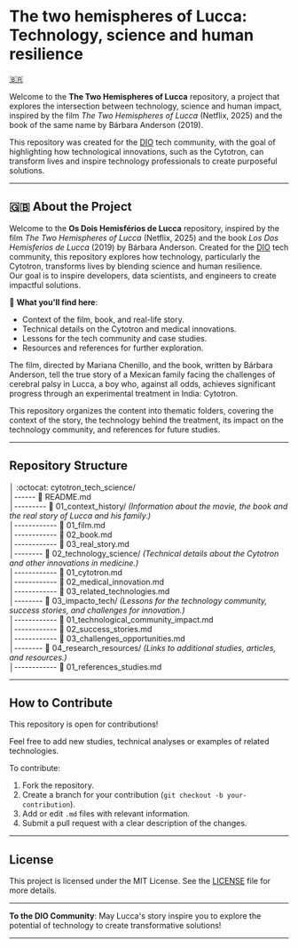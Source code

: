 # The two hemispheres of Lucca: Technology, science and human resilience

[🇧🇷](https://github.com/fzanneti/cytotron_tech_science/blob/main/README_pt.md)

Welcome to the **The Two Hemispheres of Lucca** repository, a project that explores the intersection between technology, science and human impact, inspired by the film *The Two Hemispheres of Lucca* (Netflix, 2025) and the book of the same name by Bárbara Anderson (2019).

This repository was created for the [DIO](https://www.dio.me/) tech community, with the goal of highlighting how technological innovations, such as the Cytotron, can transform lives and inspire technology professionals to create purposeful solutions.

---

## 🇬🇧 About the Project

Welcome to the **Os Dois Hemisférios de Lucca** repository, inspired by the film *The Two Hemispheres of Lucca* (Netflix, 2025) and the book *Los Dos Hemisferios de Lucca* (2019) by Bárbara Anderson. Created for the [DIO](https://www.dio.me/) tech community, this repository explores how technology, particularly the Cytotron, transforms lives by blending science and human resilience.  
Our goal is to inspire developers, data scientists, and engineers to create impactful solutions.

📖 **What you'll find here**:
- Context of the film, book, and real-life story.
- Technical details on the Cytotron and medical innovations.
- Lessons for the tech community and case studies.
- Resources and references for further exploration.

The film, directed by Mariana Chenillo, and the book, written by Bárbara Anderson, tell the true story of a Mexican family facing the challenges of cerebral palsy in Lucca, a boy who, against all odds, achieves significant progress through an experimental treatment in India: Cytotron.

This repository organizes the content into thematic folders, covering the context of the story, the technology behind the treatment, its impact on the technology community, and references for future studies.

---

## Repository Structure

│ :octocat: cytotron_tech_science/   
│------ :page_with_curl: README.md   
│--------- :file_folder: 01_context_history/ *(Information about the movie, the book and the real story of Lucca and his family.)*   
│------------ :page_with_curl: 01_film.md   
│------------ :page_with_curl: 02_book.md   
│------------ :page_with_curl: 03_real_story.md   
│-------- :file_folder: 02_technology_science/ *(Technical details about the Cytotron and other innovations in medicine.)*   
│------------ :page_with_curl: 01_cytotron.md  
│------------ :page_with_curl: 02_medical_innovation.md   
│------------ :page_with_curl: 03_related_technologies.md   
│-------- :file_folder: 03_impacto_tech/ *(Lessons for the technology community, success stories, and challenges for innovation.)*   
│------------ :page_with_curl: 01_technological_community_impact.md   
│------------ :page_with_curl: 02_success_stories.md   
│------------ :page_with_curl: 03_challenges_opportunities.md   
│-------- :file_folder: 04_research_resources/ *(Links to additional studies, articles, and resources.)*   
│------------ :page_with_curl: 01_references_studies.md  

---

## How to Contribute

This repository is open for contributions!

Feel free to add new studies, technical analyses or examples of related technologies.

To contribute:
1. Fork the repository.
2. Create a branch for your contribution (`git checkout -b your-contribution`).
3. Add or edit `.md` files with relevant information.
4. Submit a pull request with a clear description of the changes.

---

## License

This project is licensed under the MIT License. See the [LICENSE](https://github.com/fzanneti/cytotron_tech_science/blob/main/LICENSE) file for more details.

---

**To the DIO Community**: May Lucca's story inspire you to explore the potential of technology to create transformative solutions!

---
